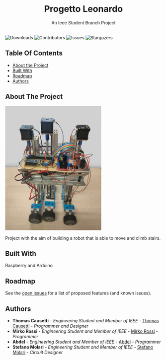 <br/>
<p align="center">
  <h1 align="center">Progetto Leonardo</h1>

  <p align="center">
    An Ieee Student Branch Project
    <br/>
    <br/>
  </p>
</p>

![Downloads](https://img.shields.io/github/downloads/STB1019/Progetto_Leonardo/total) ![Contributors](https://img.shields.io/github/contributors/STB1019/Progetto_Leonardo?color=dark-green)  ![Issues](https://img.shields.io/github/issues/STB1019/Progetto_Leonardo) ![Stargazers](https://img.shields.io/github/stars/STB1019/Progetto_Leonardo?style=social)

## Table Of Contents

* [About the Project](#about-the-project)
* [Built With](#built-with)
* [Roadmap](#roadmap)
* [Authors](#authors)

## About The Project

<img src="Leonardo.jpg" height="400">

Project with the aim of building a robot that is able to move and climb stairs.

## Built With

Raspberry and Arduino

## Roadmap

See the [open issues](https://github.com/TTT357C/Progetto_Leonardo/issues) for a list of proposed features (and known issues).


## Authors

* **Thomas Causetti** - *Engineering Student and Member of IEEE* - [Thomas Causetti](https://github.com/TTT357C/) - *Programmer and Designer*
* **Mirko Rossi** - *Engineering Student and Member of IEEE* - [Mirko Rossi](https://github.com/Zphyr19) - *Programmer*
* **Abdel** - *Engineering Student and Member of IEEE* - [Abdel]() - *Programmer*
* **Stefano Molari** - *Engineering Student and Member of IEEE* - [Stefano Molari](https://github.com/steMola) - *Circuit Designer*
